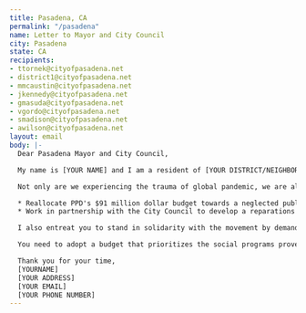```yaml
---
title: Pasadena, CA
permalink: "/pasadena"
name: Letter to Mayor and City Council
city: Pasadena
state: CA
recipients:
- ttornek@cityofpasadena.net
- district1@cityofpasadena.net
- mmcaustin@cityofpasadena.net
- jkennedy@cityofpasadena.net
- gmasuda@cityofpasadena.net
- vgordo@cityofpasadena.net
- smadison@cityofpasadena.net
- awilson@cityofpasadena.net
layout: email
body: |-
  Dear Pasadena Mayor and City Council,

  My name is [YOUR NAME] and I am a resident of [YOUR DISTRICT/NEIGHBORHOOD]. I am writing to demand that the City Council adopt a budget that prioritizes community wellbeing and redirects funding away from the police.

  Not only are we experiencing the trauma of global pandemic, we are also in the midst of widespread upheaval over the systemic violence embodied by American police departments’ well-documented history of murdering Black people. Empty gestures and suggestions of “reform” are unacceptable. I am demanding that the City Council of Pasadena stand with the People. I am demanding that you root out systemic and institutional racism by defunding the police and prioritizing and reallocating much-needed funds to education, housing, and community and social services.

  * Reallocate PPD's $91 million dollar budget towards a neglected public school system, social programs for youth/young adults, public health and housing services, etc.
  * Work in partnership with the City Council to develop a reparations ordinance as cities like Chicago have established. This policy would provide financial, mental health, educational and other resources for the families of victims of police torture.

  I also entreat you to stand in solidarity with the movement by demanding change from the LAPD. As neighbors, we are duty-bound to hold each other accountable. I join the calls of those across the country to meaningfully defund the police. The people are demanding a budget that supports community wellbeing, rather than empowering the police forces that tear them apart.

  You need to adopt a budget that prioritizes the social programs proven to promote safety and equity much more effectively than policing. You need to steadfastly pressure your peers on the City Council to do the same. Public opinion is with me.

  Thank you for your time,
  [YOURNAME]
  [YOUR ADDRESS]
  [YOUR EMAIL]
  [YOUR PHONE NUMBER]
---
```


